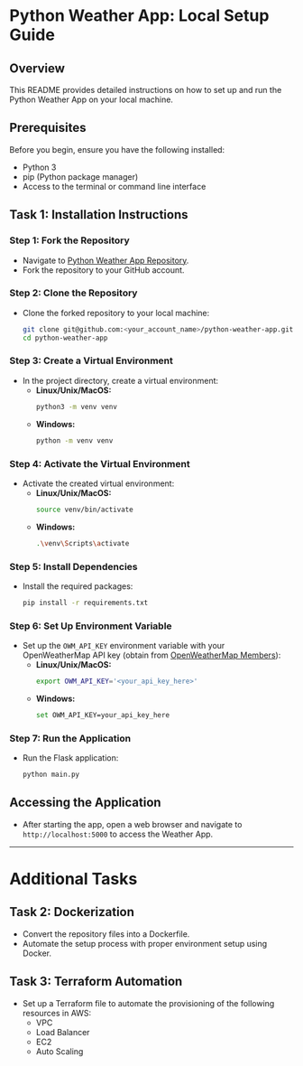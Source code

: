
# Python Weather App: Local Setup Guide

## Overview
This README provides detailed instructions on how to set up and run the Python Weather App on your local machine.

## Prerequisites
Before you begin, ensure you have the following installed:
- Python 3
- pip (Python package manager)
- Access to the terminal or command line interface

## Task 1: Installation Instructions

### Step 1: Fork the Repository
- Navigate to [Python Weather App Repository](https://github.com/Infopercept/python-weather-app).
- Fork the repository to your GitHub account.

### Step 2: Clone the Repository
- Clone the forked repository to your local machine:
  ```bash
  git clone git@github.com:<your_account_name>/python-weather-app.git
  cd python-weather-app
  ```

### Step 3: Create a Virtual Environment
- In the project directory, create a virtual environment:
  - **Linux/Unix/MacOS:**
    ```bash
    python3 -m venv venv
    ```
  - **Windows:**
    ```bash
    python -m venv venv
    ```

### Step 4: Activate the Virtual Environment
- Activate the created virtual environment:
  - **Linux/Unix/MacOS:**
    ```bash
    source venv/bin/activate
    ```
  - **Windows:**
    ```bash
    .\venv\Scripts\activate
    ```

### Step 5: Install Dependencies
- Install the required packages:
  ```bash
  pip install -r requirements.txt
  ```

### Step 6: Set Up Environment Variable
- Set up the `OWM_API_KEY` environment variable with your OpenWeatherMap API key (obtain from [OpenWeatherMap Members](https://openweathermap.org/members)):
  - **Linux/Unix/MacOS:**
    ```bash
    export OWM_API_KEY='<your_api_key_here>'
    ```
  - **Windows:**
    ```bash
    set OWM_API_KEY=your_api_key_here
    ```

### Step 7: Run the Application
- Run the Flask application:
  ```bash
  python main.py
  ```

## Accessing the Application
- After starting the app, open a web browser and navigate to `http://localhost:5000` to access the Weather App.

---

# Additional Tasks

## Task 2: Dockerization
- Convert the repository files into a Dockerfile.
- Automate the setup process with proper environment setup using Docker.

## Task 3: Terraform Automation
- Set up a Terraform file to automate the provisioning of the following resources in AWS:
  - VPC
  - Load Balancer
  - EC2
  - Auto Scaling
